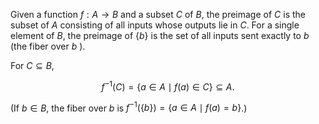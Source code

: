
Given a function $f: A \rightarrow B$ and a subset $C$ of $B$, the preimage of $C$ is the subset of $A$ consisting of all inputs whose outputs lie in $C$. For a single element  of $B$, the preimage of $\{b\}$ is the set of all inputs sent exactly to $b$ (the fiber over $b$ ).

For $C \subseteq B$,

$$
f^{-1}(C)=\{a \in A \mid f(a) \in C\} \subseteq A .
$$

(If $b \in B$, the fiber over $b$ is $f^{-1}(\{b\})=\{a \in A \mid f(a)=b\}$.) 


